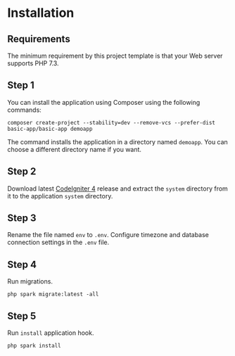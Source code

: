 Installation
============

## Requirements

The minimum requirement by this project template is that your Web server supports PHP 7.3.

## Step 1

You can install the application using Composer using the following commands:

    composer create-project --stability=dev --remove-vcs --prefer-dist basic-app/basic-app demoapp

The command installs the application in a directory named `demoapp`. You can choose a different directory name if you want.

## Step 2

Download latest [CodeIgniter 4](https://github.com/codeigniter4/codeigniter4) release and extract the `system` directory from it to the application `system` directory.

## Step 3

Rename the file named `env` to `.env`. Configure timezone and database connection settings in the `.env` file.

## Step 4

Run migrations.

    php spark migrate:latest -all
    
## Step 5

Run `install` application hook.

    php spark install
